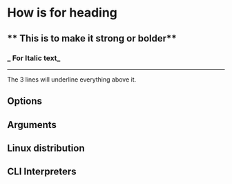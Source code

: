 # How is for heading
## ** This is to make it strong or bolder**
### _ For Italic text_
---
The 3 lines will underline everything above it.

## Options

## Arguments

## Linux distribution

## CLI Interpreters

## 

## 

## 

## 

## 

## 

## 